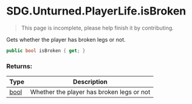 # SDG.Unturned.PlayerLife.isBroken

> This page is incomplete, please help finish it by contributing.

Gets whether the player has broken legs or not.

```csharp
public bool isBroken { get; }
```

### Returns:

Type | Description
------------ | -------------
[bool](https://docs.microsoft.com/en-us/dotnet/api/system.boolean?view=netframework-3.5) | Whether the player has broken legs or not
